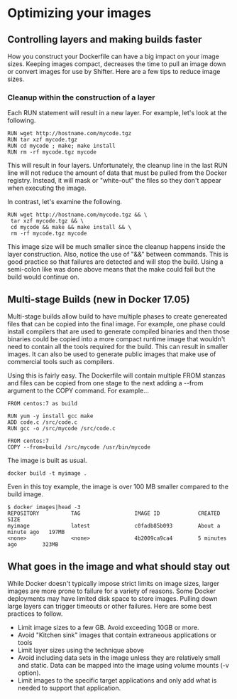 # Optimizing your images

## Controlling layers and making builds faster
How you construct your Dockerfile can have a big impact on your image sizes.  Keeping images compact, decreases the time to pull an image down or convert images for use by Shifter.  Here are a few tips to reduce image sizes.

### Cleanup within the construction of a layer
Each RUN statement will result in a new layer.  For example, let's look at the following.

```
RUN wget http://hostname.com/mycode.tgz
RUN tar xzf mycode.tgz
RUN cd mycode ; make; make install
RUN rm -rf mycode.tgz mycode
```

This will result in four layers.  Unfortunately, the cleanup line in the last RUN line will not reduce the amount of data that must be pulled from the Docker registry.  Instead, it will mask or "white-out" the files so they don't appear when executing the image.

In contrast, let's examine the following.

```
RUN wget http://hostname.com/mycode.tgz && \
 tar xzf mycode.tgz && \
 cd mycode && make && make install && \
 rm -rf mycode.tgz mycode
 ```

This image size will be much smaller since the cleanup happens inside the layer construction.  Also, notice the use of "&&" between commands.  This is good practice so that failures are detected and will stop the build.  Using a semi-colon like was done above means that the make could fail but the build would continue on.

## Multi-stage Builds (new in Docker 17.05)

Multi-stage builds allow build to have multiple phases to create genereated files that can be copied into the final image.
For example, one phase could install compilers that are used to generate compiled binaries and then those binaries could
be copied into a more compact runtime image that wouldn't need to contain all the tools required for the build.  This can
result in smaller images.  It can also be used to generate public images that make use of commercial tools such as compilers.

Using this is fairly easy.  The Dockerfile will contain multiple FROM stanzas and files can be copied from one stage to the
next adding a --from argument to the COPY command. For example...

```
FROM centos:7 as build

RUN yum -y install gcc make
ADD code.c /src/code.c
RUN gcc -o /src/mycode /src/code.c

FROM centos:7
COPY --from=build /src/mycode /usr/bin/mycode
```

The image is built as usual.

```
docker build -t myimage .
```

Even in this toy example, the image is over 100 MB smaller compared to the build image.

```
$ docker images|head -3
REPOSITORY          TAG                 IMAGE ID            CREATED              SIZE
myimage             latest              c0fadb85b093        About a minute ago   197MB
<none>              <none>              4b2009ca9ca4        5 minutes ago        323MB
```

## What goes in the image and what should stay out

While Docker doesn't typically impose strict limits on image sizes, larger images are more prone to failure for a variety of reasons.  Some Docker deployments may have limited disk space to store images.  Pulling down large layers can trigger timeouts or other failures.  Here are some best practices to follow.

* Limit image sizes to a few GB.  Avoid exceeding 10GB or more.
* Avoid "Kitchen sink" images that contain extraneous applications or tools
* Limit layer sizes using the technique above
* Avoid including data sets in the image unless they are relatively small and static.  Data can be mapped into the image using volume mounts (-v option).
* Limit images to the specific target applications and only add what is needed to support that application.
